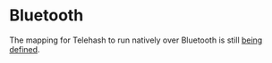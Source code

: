 # Bluetooth

The mapping for Telehash to run natively over Bluetooth is still [being defined](https://github.com/telehash/telehash.org/issues/28).